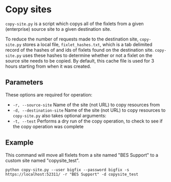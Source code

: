 Copy sites
===

`copy-site.py` is a script which copys all of the fixlets from a given 
(enterprise) source site to a given destination site.

To reduce the number of requests made to the destination site,
`copy-site.py` stores a local file, `fixlet_hashes.txt`, which is a 
tab delimited record of the hashes of and ids of fixlets found on the
destination site. `copy-site.py` uses these hashes to determine whether
or not a fixlet on the source site needs to be copied. By default,
this cache file is used for 3 hours starting from when it was created.

Parameters
---

These options are required for operation:
 * `-r, --source-site` Name of the site (not URL) to copy resources from
 * `-d, --destination-site` Name of the site (not URL) to copy resources to
`copy-site.py` also takes optional arguments:
 * `-t, --test` Performs a dry run of the copy operation, to check to 
 see if the copy operation was complete

Example
---
This command will move all fixlets from a site named "BES Support" to a
custom site named "copysite_test".

	python copy-site.py --user bigfix --password bigfix -s https://localhost:52311/ -r "BES Support" -d copysite_test

